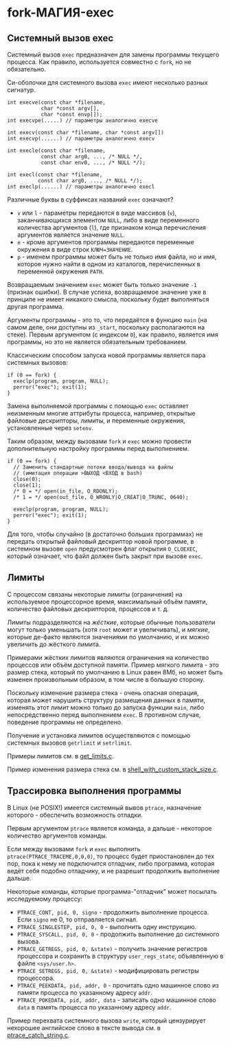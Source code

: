 # fork-МАГИЯ-exec

## Системный вызов exec

Системный вызов `exec` предназначен для замены программы текущего процесса. Как правило, используется совместно с `fork`, но не обязательно.

Си-оболочки для системного вызова `exec` имеют несколько разных сигнатур.

```
int execve(const char *filename,
           char *const argv[],
           char *const envp[]);           
int execvpe(.....) // параметры аналогично execve

int execv(const char *filename, char *const argv[])
int execvp(......) // параметры аналогично execv

int execle(const char *filename,
           const char arg0, ..., /* NULL */,
           const char env0, ..., /* NULL */);

int execl(const char *filename,
          const char arg0, ..., /* NULL */);
int execlp(......) // параметры аналогично execl

```

Различные буквы в суффиксах названий `exec` означают?
 * `v` или `l` - параметры передаются в виде массивов (`v`), заканчивающихся элементом `NULL`, либо в виде переменного количества аргументов (`l`), где признаком конца перечисления аргументов является значение `NULL`.
 * `e` - кроме аргументов программы передаются переменные окружения в виде строк `КЛЮЧ=ЗНАЧЕНИЕ`.
 * `p` - именем программы может быть не только имя файла, но и имя, которое нужно найти в одном из каталогов, перечисленных в переменной окружения `PATH`.

Возвращаемым значением `exec` может быть только значение `-1` (признак ошибки). В случае успеха, возвращаемое значение уже в принципе не имеет никакого смысла, поскольку будет выполняться другая программа.

Аргументы программы - это то, что передаётся в функцию `main` (на самом деле, они доступны из `_start`, поскольку располагаются на стеке). Первым аргументом (с индексом `0`), как правило, является имя программы, но это не является обязательным требованием.

Классическим способом запуска новой программы является пара системных вызовов:

```
if (0 == fork) {
  execlp(program, program, NULL);
  perror("exec"); exit(1);
}
```

Замена выполняемой программы с помощью `exec` оставляет неизменным многие аттрибуты процесса, например, открытые файловые дескрипторы, лимиты, и переменные окружения, установленные через `setenv`.

Таким образом, между вызовами `fork` и `exec` можно провести дополнительную настройку программы перед выполнением.

```
if (0 == fork) {
  // Заменить стандартные потоки ввода/вывода на файлы
  // (имитация операции >ВЫХОД <ВХОД в bash)
  close(0);
  close(1);
  /* 0 = */ open(in_file, O_RDONLY);
  /* 1 = */ open(out_file, O_WRONLY|O_CREAT|O_TRUNC, 0640);

  execlp(program, program, NULL);
  perror("exec"); exit(1);
}
```

Для того, чтобы случайно (в достаточно больших программах) не передать открытый файловый дескриптор новой программе, в системном вызове `open` предусмотрен флаг открытия `O_CLOEXEC`, который означает, что файл должен быть закрыт при вызове `exec`.


## Лимиты

С процессом связаны некоторые лимиты (ограничения) на используемое процессорное время, максимальный объём памяти, количество файловых дескрипторов, процессов и т. д.

Лимиты подразделяются на *жёсткие*, которые обычные пользователи могут только уменьшать (хотя `root` может и увеличивать), и *мягкие*, которые де-факто являются значениями по умолчанию, и их можно увеличить до жёсткого лимита.

Примерами жёстких лимитов являются ограничения на количество процессов или объём доступной памяти. Пример мягкого лимита - это размер стека, который по умолчанию в Linux равен 8Мб, но может быть изменен произвольным образом, в том числе в большую сторону.

Поскольку изменение размера стека - очень опасная операция, которая может нарушить структуру размещения данных в памяти, изменять этот лимит можно только до запуска функции `main`, либо непосредственно перед выполнением `exec`. В противном случае, поведение программы не определено.

Получение и установка лимитов осуществляются с помощью системных вызовов `getrlimit` и `setrlimit`.

Примеры лимитов см. в [get_limits.c](get_limits.c).

Пример изменения размера стека см. в [shell_with_custom_stack_size.c](shell_with_custom_stack_size.c).


## Трассировка выполнения программы

В Linux (не POSIX!) имеется системный вывов `ptrace`, назначение которого - обеспечить возможность отладки.

Первым аргументом `ptrace` является команда, а дальше - некоторое количество аргументов команды.

Если между вызовами `fork` и `exec` выполнить `ptrace(PTRACE_TRACEME,0,0,0)`, то процесс будет приостановлен до тех пор, пока к нему не подключится отладчик, либо программа, которая ведёт себя подобно отладчику, и не разрешит продолжить выполнение дальше.

Некоторые команды, которые программа-"отладчик" может посылать исследуемому процессу:

 * `PTRACE_CONT, pid, 0, signo` - продолжить выполнение процесса. Если `signo` не 0, то отправляется сигнал.
 * `PTRACE_SINGLESTEP, pid, 0, 0` - выполнить одну инструкцию.
 * `PTRACE_SYSCALL, pid, 0, 0` - продолжить выполнение до системного вызова.
 * `PTRACE_GETREGS, pid, 0, &state)` - получить значение регистров процессора и сохранить в структуру `user_regs_state`, объявленную в файле `<sys/user.h>`.
 * `PTRACE_SETREGS, pid, 0, &state)` - модифицировать регистры процессора.
 * `PTRACE_PEEKDATA, pid, addr, 0` - прочитать одно машинное слово из памяти процесса по указанному адресу `addr`.
 * `PTRACE_POKEDATA, pid, addr, data` - записать одно машинное слово `data` в память процесса по указанному адресу `addr`.

Пример перехвата системного вызова `write`, который цензурирует нехорошее английское слово в тексте вывода см. в [ptrace_catch_string.c](ptrace_catch_string.c).
